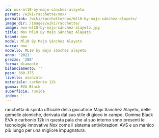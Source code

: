```yaml
---
id: nox-ml10-by-majo-sánchez-alayeto
parent: /wiki/racchette/nox/
permalink: /wiki/racchette/nox/ml10-by-majo-sánchez-alayeto/
image_dir: /images/wiki/racchette/
image: nox-ml10-by-majo-sánchez-alayeto.jpg
title: Nox Ml10 By Majo Sánchez Alayeto
brand: nox
model: Ml10 By Majo Sánchez Alayeto
marca: nox
modello: ML10 by majo sánchez alayeto
anno: '2021'
prezzo: '288'
forma: diamante
bilanciamento: ''
peso: 360-375
livello: avanzato
materiale: carbonio 12k
gomma: EVA Black
superficie: ruvida
index: ''
---
```

racchetta di spinta ufficiale della giocatrice Majo Sanchez Alayeto, delle gemelle atomiche, derivata dal suo stile di gioco in campo. Gomma Black EVA e carbonio 12k in questa pala che al suo interno sono presenti le tecnologie innovative Nox come il sistema antivibrazioni AVS e un manico più lungo per una migliore impugnatura.